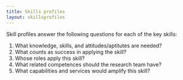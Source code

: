 ```yaml
---
title: Skills profiles
layout: skillsprofiles
---
```


Skill profiles answer the following questions for each of the key skills:

1. What knowledge, skills, and attitudes/aptitutes are needed?
2. What counts as success in applying the skill?
3. Whose roles apply this skill?
4. What related competences should the research team have?
5. What capabilities and services would amplify this skill?
